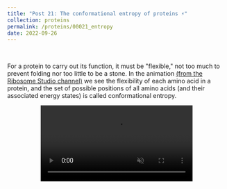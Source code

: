 ```yaml
---
title: "Post 21: The conformational entropy of proteins ⚡"
collection: proteins
permalink: /proteins/00021_entropy
date: 2022-09-26
---
```


&nbsp;


For a protein to carry out its function, it must be "flexible," not too much to prevent folding nor too little to be a stone. In the animation [(from the Ribosome Studio channel)](https://www.youtube.com/@Ribosomestudio) we see the flexibility of each amino acid in a protein, and the set of possible positions of all amino acids (and their associated energy states) is called conformational entropy.

<div>
<center>
<video width="350" autoplay="autoplay" loop="true" controls muted>
  <source src="/images/proteins/00021_entropy.mp4" type="video/mp4">
  Your browser does not support the video tag.
</video>
</center>
</div>
